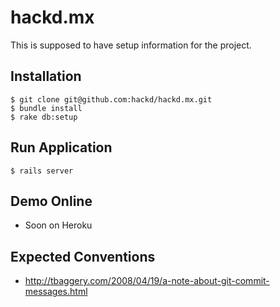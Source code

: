 hackd.mx
========

This is supposed to have setup information for the project.

## Installation

```
$ git clone git@github.com:hackd/hackd.mx.git 
$ bundle install
$ rake db:setup
```

## Run Application

```
$ rails server
```

## Demo Online

* Soon on Heroku

## Expected Conventions

* http://tbaggery.com/2008/04/19/a-note-about-git-commit-messages.html
